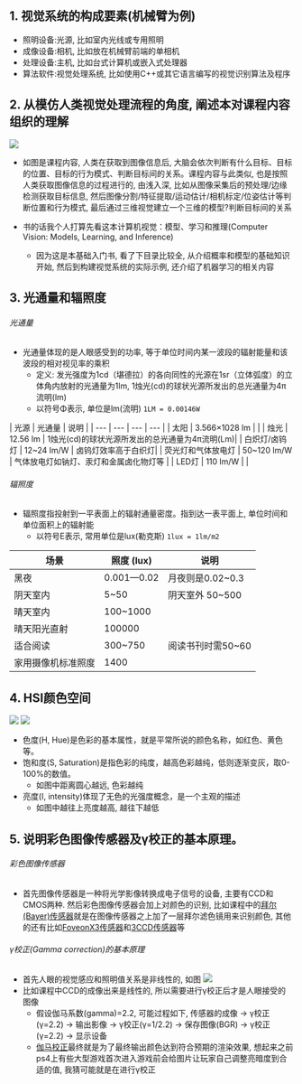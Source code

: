 ## 1. 视觉系统的构成要素(机械臂为例)
- 照明设备:光源, 比如室内光线或专用照明
- 成像设备:相机, 比如放在机械臂前端的单相机
- 处理设备:主机, 比如台式计算机或嵌入式处理器
- 算法软件:视觉处理系统, 比如使用C++或其它语言编写的视觉识别算法及程序

## 2. 从模仿人类视觉处理流程的角度, 阐述本对课程内容组织的理解
![](http://ww3.sinaimg.cn/large/006tNc79gy1g5oul0bdozj30iy0jmagg.jpg)

- 如图是课程内容, 人类在获取到图像信息后, 大脑会依次判断有什么目标、目标的位置、目标的行为模式、判断目标间的关系。课程内容与此类似, 也是按照人类获取图像信息的过程进行的, 由浅入深, 比如从图像采集后的预处理/边缘检测获取目标信息, 然后图像分割/特征提取/运动估计/相机标定/位姿估计等判断位置和行为模式, 最后通过三维视觉建立一个三维的模型?判断目标间的关系

- 书的话我个人打算先看这本计算机视觉：模型、学习和推理(Computer Vision: Models, Learning, and Inference)
  - 因为这是本基础入门书, 看了下目录比较全, 从介绍概率和模型的基础知识开始, 然后到构建视觉系统的实际示例, 还介绍了机器学习的相关内容

## 3. 光通量和辐照度
###### 光通量
- 光通量体现的是人眼感受到的功率, 等于单位时间内某一波段的辐射能量和该波段的相对视见率的乘积
  - 定义: 发光强度为1cd（堪德拉）的各向同性的光源在1sr（立体弧度）的立体角内放射的光通量为1lm, 1烛光(cd)的球状光源所发出的总光通量为4π流明(lm)
  - 以符号Φ表示, 单位是lm(流明) `1LM = 0.00146W`

| 光源 | 光通量  | 说明 |
| --- | --- | --- | --- |
| 太阳 | 3.566×1028 lm | |
| 烛光 | 12.56 lm | 1烛光(cd)的球状光源所发出的总光通量为4π流明(Lm)|
| 白炽灯/卤钨灯 | 12~24 lm/W | 卤钨灯效率高于白织灯|
| 荧光灯和气体放电灯 | 50~120 lm/W | 气体放电灯如钠灯、汞灯和金属卤化物灯等 |
| LED灯 | 110 lm/W | |

###### 辐照度
- 辐照度指投射到一平表面上的辐射通量密度。指到达一表平面上, 单位时间和单位面积上的辐射能
  - 以符号E表示, 常用单位是lux(勒克斯) `1lux = 1lm/m2`

| 场景 | 照度 (lux) | 说明 |
| --- | --- | --- |
| 黑夜 | 0.001—0.02 | 月夜则是0.02~0.3 |
| 阴天室内 | 5~50 | 阴天室外 50~500  |
| 晴天室内 | 100~1000 |  |
| 晴天阳光直射  | 100000 | | 
| 适合阅读 | 300~750 | 阅读书刊时需50~60 | 
| 家用摄像机标准照度 | 1400 | |


## 4. HSI颜色空间
![](http://ww1.sinaimg.cn/large/006tNc79gy1g5ou1vp5onj30r80fkgzu.jpg)
![](http://ww2.sinaimg.cn/large/006tNc79gy1g5ou2ichfyj310s0r47wh.jpg)

- 色度(H, Hue)是色彩的基本属性，就是平常所说的颜色名称，如红色、黄色等。
- 饱和度(S, Saturation)是指色彩的纯度，越高色彩越纯，低则逐渐变灰，取0-100%的数值。
  - 如图中距离圆心越远, 色彩越纯
- 亮度(I, intensity)体现了无色的光强度概念，是一个主观的描述
  - 如图中越往上亮度越高, 越往下越低


## 5. 说明彩色图像传感器及γ校正的基本原理。
###### 彩色图像传感器
- 首先图像传感器是一种将光学影像转换成电子信号的设备, 主要有CCD和CMOS两种. 然后彩色图像传感器会加上对颜色的识别, 比如课程中的[拜尔(Bayer)传感器](https://en.wikipedia.org/wiki/Bayer_filter)就是在图像传感器之上加了一层拜尔滤色镜用来识别颜色, 其他的还有比如[FoveonX3传感器](https://zh.wikipedia.org/wiki/Foveon_X3)和[3CCD传感器](https://en.wikipedia.org/wiki/Three-CCD_camera)等

###### γ校正(Gamma correction)的基本原理
- 首先人眼的视觉感应和照明值关系是非线性的, 如图
![](http://ww1.sinaimg.cn/large/006tNc79gy1g5or1eb7jgj30qs0ma45o.jpg)
- 比如课程中CCD的成像出来是线性的, 所以需要进行γ校正后才是人眼接受的图像
  - 假设伽马系数(gamma)=2.2, 可能过程如下, 传感器的成像 -> γ校正(γ=2.2) -> 输出影像 -> γ校正(γ=1/2.2) -> 保存图像(BGR) -> γ校正(γ=2.2) -> 显示设备
  - [伽马校正](http://www.twinklingstar.cn/2016/2676/gamma_correction/)最终就是为了最终输出颜色达到符合预期的渲染效果, 想起来之前ps4上有些大型游戏首次进入游戏前会给图片让玩家自己调整亮暗度到合适的值, 我猜可能就是在进行γ校正
